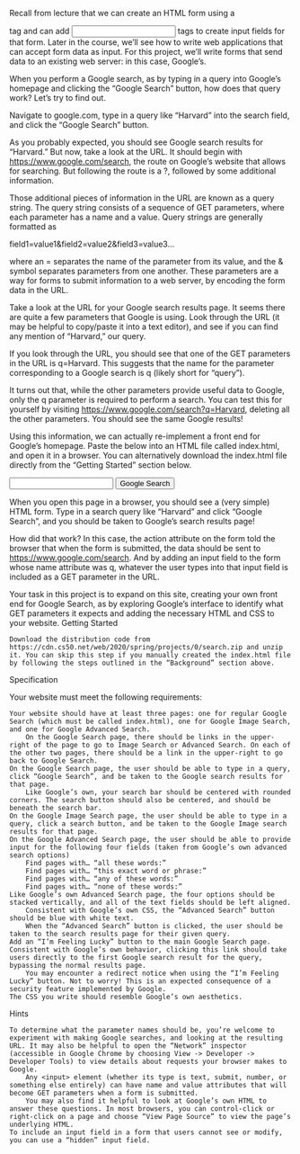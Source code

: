 Recall from lecture that we can create an HTML form using a <form> tag and can add <input> tags to create input fields for that form. Later in the course, we’ll see how to write web applications that can accept form data as input. For this project, we’ll write forms that send data to an existing web server: in this case, Google’s.

When you perform a Google search, as by typing in a query into Google’s homepage and clicking the “Google Search” button, how does that query work? Let’s try to find out.

Navigate to google.com, type in a query like “Harvard” into the search field, and click the “Google Search” button.

As you probably expected, you should see Google search results for “Harvard.” But now, take a look at the URL. It should begin with https://www.google.com/search, the route on Google’s website that allows for searching. But following the route is a ?, followed by some additional information.

Those additional pieces of information in the URL are known as a query string. The query string consists of a sequence of GET parameters, where each parameter has a name and a value. Query strings are generally formatted as

field1=value1&field2=value2&field3=value3...

where an = separates the name of the parameter from its value, and the & symbol separates parameters from one another. These parameters are a way for forms to submit information to a web server, by encoding the form data in the URL.

Take a look at the URL for your Google search results page. It seems there are quite a few parameters that Google is using. Look through the URL (it may be helpful to copy/paste it into a text editor), and see if you can find any mention of “Harvard,” our query.

If you look through the URL, you should see that one of the GET parameters in the URL is q=Harvard. This suggests that the name for the parameter corresponding to a Google search is q (likely short for “query”).

It turns out that, while the other parameters provide useful data to Google, only the q parameter is required to perform a search. You can test this for yourself by visiting https://www.google.com/search?q=Harvard, deleting all the other parameters. You should see the same Google results!

Using this information, we can actually re-implement a front end for Google’s homepage. Paste the below into an HTML file called index.html, and open it in a browser. You can alternatively download the index.html file directly from the “Getting Started” section below.

<!DOCTYPE html>
<html lang="en">
    <head>
        <title>Search</title>
    </head>
    <body>
        <form action="https://www.google.com/search">
            <input type="text" name="q">
            <input type="submit" value="Google Search">
        </form>
    </body>
</html>

When you open this page in a browser, you should see a (very simple) HTML form. Type in a search query like “Harvard” and click “Google Search”, and you should be taken to Google’s search results page!

How did that work? In this case, the action attribute on the form told the browser that when the form is submitted, the data should be sent to https://www.google.com/search. And by adding an input field to the form whose name attribute was q, whatever the user types into that input field is included as a GET parameter in the URL.

Your task in this project is to expand on this site, creating your own front end for Google Search, as by exploring Google’s interface to identify what GET parameters it expects and adding the necessary HTML and CSS to your website.
Getting Started

    Download the distribution code from https://cdn.cs50.net/web/2020/spring/projects/0/search.zip and unzip it. You can skip this step if you manually created the index.html file by following the steps outlined in the “Background” section above.

Specification

Your website must meet the following requirements:

    Your website should have at least three pages: one for regular Google Search (which must be called index.html), one for Google Image Search, and one for Google Advanced Search.
        On the Google Search page, there should be links in the upper-right of the page to go to Image Search or Advanced Search. On each of the other two pages, there should be a link in the upper-right to go back to Google Search.
    On the Google Search page, the user should be able to type in a query, click “Google Search”, and be taken to the Google search results for that page.
        Like Google’s own, your search bar should be centered with rounded corners. The search button should also be centered, and should be beneath the search bar.
    On the Google Image Search page, the user should be able to type in a query, click a search button, and be taken to the Google Image search results for that page.
    On the Google Advanced Search page, the user should be able to provide input for the following four fields (taken from Google’s own advanced search options)
        Find pages with… “all these words:”
        Find pages with… “this exact word or phrase:”
        Find pages with… “any of these words:”
        Find pages with… “none of these words:”
    Like Google’s own Advanced Search page, the four options should be stacked vertically, and all of the text fields should be left aligned.
        Consistent with Google’s own CSS, the “Advanced Search” button should be blue with white text.
        When the “Advanced Search” button is clicked, the user should be taken to the search results page for their given query.
    Add an “I’m Feeling Lucky” button to the main Google Search page. Consistent with Google’s own behavior, clicking this link should take users directly to the first Google search result for the query, bypassing the normal results page.
        You may encounter a redirect notice when using the “I’m Feeling Lucky” button. Not to worry! This is an expected consequence of a security feature implemented by Google.
    The CSS you write should resemble Google’s own aesthetics.

Hints

    To determine what the parameter names should be, you’re welcome to experiment with making Google searches, and looking at the resulting URL. It may also be helpful to open the “Network” inspector (accessible in Google Chrome by choosing View -> Developer -> Developer Tools) to view details about requests your browser makes to Google.
        Any <input> element (whether its type is text, submit, number, or something else entirely) can have name and value attributes that will become GET parameters when a form is submitted.
        You may also find it helpful to look at Google’s own HTML to answer these questions. In most browsers, you can control-click or right-click on a page and choose “View Page Source” to view the page’s underlying HTML.
    To include an input field in a form that users cannot see or modify, you can use a “hidden” input field.

